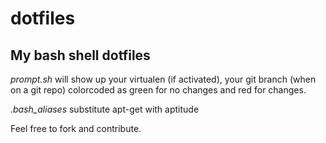 dotfiles
========

My bash shell dotfiles
--------

*prompt.sh* will show up your virtualen (if activated), your git branch (when on a git repo) colorcoded as green for no changes and red for changes.

*.bash_aliases* substitute apt-get with aptitude

Feel free to fork and contribute.
